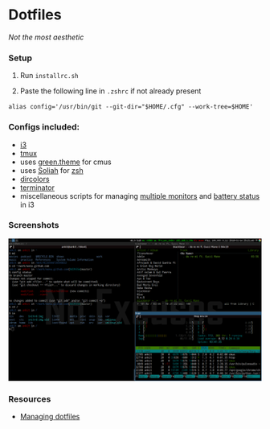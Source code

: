 # Dotfiles
_Not the most aesthetic_

### Setup

1. Run `installrc.sh`

2. Paste the following line in `.zshrc` if not already present
```
alias config='/usr/bin/git --git-dir="$HOME/.cfg" --work-tree=$HOME'
```

### Configs included: 

- [i3](./.i3)
- [tmux](./.tmux.conf)
- uses [green.theme](https://github.com/cmus/cmus/blob/master/data/green.theme) for cmus
- uses [Soliah](https://github.com/robbyrussell/oh-my-zsh/blob/master/themes/Soliah.zsh-theme) for [zsh](./zshrc) 
- [dircolors](./.dircolors)
- [terminator](./.config/terminator/config)
- miscellaneous scripts for managing [multiple monitors](./bin/monitor) and [battery status](./bin/battstatus.sh) in i3

### Screenshots

![Terminal](./screenshots/terminal.png?raw=true "Terminal, CMus and i3")

### Resources 

- [Managing dotfiles](https://developer.atlassian.com/blog/2016/02/best-way-to-store-dotfiles-git-bare-repo/)